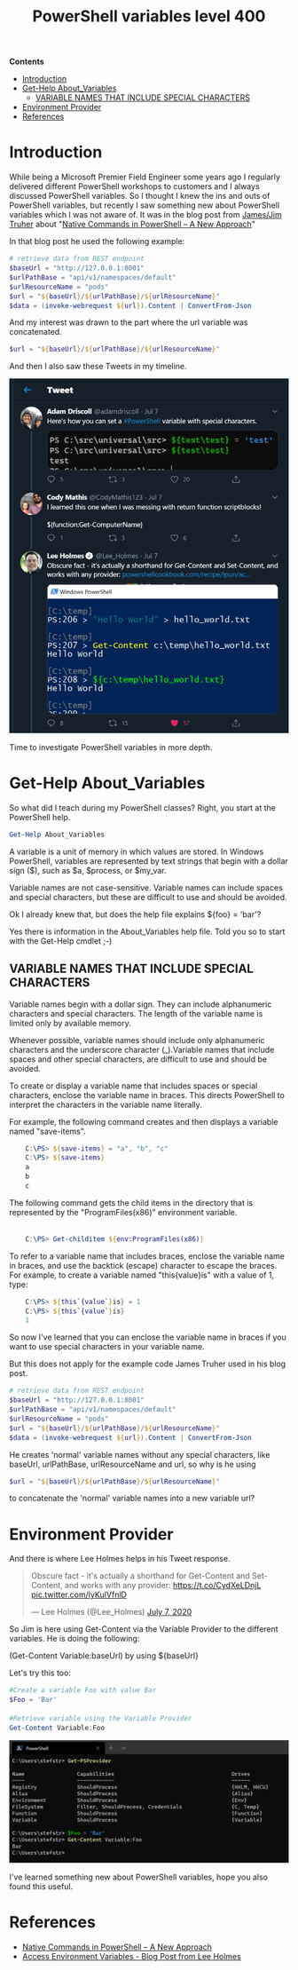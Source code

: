 ﻿---
layout: post
title: PowerShell variables level 400
categories: [Scripting, PowerShell]
tags: [Scripting, PowerShell]
comments: true
---

**Contents**
- [Introduction](#introduction)
- [Get-Help About_Variables](#get-help-about_variables)
  - [VARIABLE NAMES THAT INCLUDE SPECIAL CHARACTERS](#variable-names-that-include-special-characters)
- [Environment Provider](#environment-provider)
- [References](#references)

# Introduction

While being a Microsoft Premier Field Engineer some years ago I regularly delivered different PowerShell workshops to customers and I always discussed PowerShell variables. So I thought I knew the ins and outs of PowerShell variables, but recently I saw something new about PowerShell variables which I was not aware of. It was in the blog post from <a href="https://twitter.com/jwtruher" target="_blank">James/Jim Truher</a> about "<a href="https://devblogs.microsoft.com/powershell/native-commands-in-powershell-a-new-approach/" target="_blank">Native Commands in PowerShell – A New Approach</a>"

In that blog post he used the following example:

```PowerShell
# retrieve data from REST endpoint
$baseUrl = "http://127.0.0.1:8001"
$urlPathBase = "api/v1/namespaces/default"
$urlResourceName = "pods"
$url = "${baseUrl}/${urlPathBase}/${urlResourceName}"
$data = (invoke-webrequest ${url}).Content | ConvertFrom-Json
```

And my interest was drawn to the part where the url variable was concatenated.

```PowerShell
$url = "${baseUrl}/${urlPathBase}/${urlResourceName}"
```

And then I also saw these Tweets in my timeline.

![Tweet](/assets/07-11-2020-1.png)

Time to investigate PowerShell variables in more depth.

# Get-Help About_Variables

So what did I teach during my PowerShell classes? Right, you start at the PowerShell help. 

```PowerShell
Get-Help About_Variables
```

A variable is a unit of memory in which values are stored. In Windows
PowerShell, variables are represented by text strings that begin with a
dollar sign ($), such as $a, $process, or $my_var.

Variable names are not case-sensitive. Variable names can include spaces
and special characters, but these are difficult to use and should be
avoided.

Ok I already knew that, but does the help file explains ${foo} = 'bar'?

Yes there is information in the About_Variables help file. Told you so to start with the Get-Help cmdlet ;-)

## VARIABLE NAMES THAT INCLUDE SPECIAL CHARACTERS

Variable names begin with a dollar sign. They can include alphanumeric
characters and special characters. The length of the variable name is
limited only by available memory.

Whenever possible, variable names should include only alphanumeric
characters and the underscore character (_).Variable names that include
spaces and other special characters, are difficult to use and should be
avoided.

To create or display a variable name that includes spaces or special
characters, enclose the variable name in braces. This directs PowerShell to
interpret the characters in the variable name literally.

For example, the following command creates and then displays a variable
named "save-items".

```PowerShell
    C:\PS> ${save-items} = "a", "b", "c"
    C:\PS> ${save-items}
    a
    b
    c
```

The following command gets the child items in the directory that is
represented by the "ProgramFiles(x86)" environment variable.

```PowerShell

    C:\PS> Get-childitem ${env:ProgramFiles(x86)}
```

To refer to a variable name that includes braces, enclose the variable name
in braces, and use the backtick (escape) character to escape the braces.
For example, to create a variable named "this{value}is" with a value of 1,
type:

```PowerShell
    C:\PS> ${this`{value`}is} = 1
    C:\PS> ${this`{value`}is}
    1
```

So now I've learned that you can enclose the variable name in braces if you want to use special characters in your variable name.

But this does not apply for the example code James Truher used in his blog post.

```PowerShell
# retrieve data from REST endpoint
$baseUrl = "http://127.0.0.1:8001"
$urlPathBase = "api/v1/namespaces/default"
$urlResourceName = "pods"
$url = "${baseUrl}/${urlPathBase}/${urlResourceName}"
$data = (invoke-webrequest ${url}).Content | ConvertFrom-Json
```
He creates 'normal' variable names without any special characters, like baseUrl, urlPathBase, urlResourceName and url, so why is he using 
```PowerShell
$url = "${baseUrl}/${urlPathBase}/${urlResourceName}"
```
to concatenate the 'normal' variable names into a new variable url?

# Environment Provider

And there is where Lee Holmes helps in his Tweet response.

<blockquote class="twitter-tweet"><p lang="en" dir="ltr">Obscure fact - it&#39;s actually a shorthand for Get-Content and Set-Content, and works with any provider: <a href="https://t.co/CydXeLDnjL">https://t.co/CydXeLDnjL</a> <a href="https://t.co/lyKuIVfnlD">pic.twitter.com/lyKuIVfnlD</a></p>&mdash; Lee Holmes (@Lee_Holmes) <a href="https://twitter.com/Lee_Holmes/status/1280489154665566208?ref_src=twsrc%5Etfw">July 7, 2020</a></blockquote> <script async src="https://platform.twitter.com/widgets.js" charset="utf-8"></script>

So Jim is here using Get-Content via the Variable Provider to the different variables. He is doing the following:

(Get-Content Variable:baseUrl) by using ${baseUrl}

Let's try this too:

```PowerShell
#Create a variable Foo with value Bar
$Foo = 'Bar'

#Retrieve variable using the Variable Provider
Get-Content Variable:Foo
```

![PowerShell code](/assets/07-11-2020-2.png)

I've learned something new about PowerShell variables, hope you also found this useful.

# References

* <a href="https://devblogs.microsoft.com/powershell/native-commands-in-powershell-a-new-approach/" target="_blank">Native Commands in PowerShell – A New Approach</a>
* <a href="https://mobile.twitter.com/sstranger/status/1280800338098954241" target="_blank">Access Environment Variables - Blog Post from Lee Holmes</a>